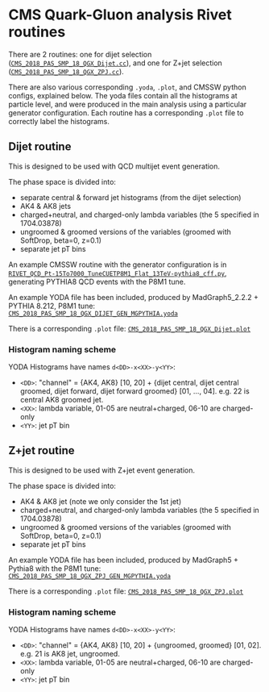 # CMS Quark-Gluon analysis Rivet routines

There are 2 routines: one for dijet selection ([`CMS_2018_PAS_SMP_18_QGX_Dijet.cc`](CMS_2018_PAS_SMP_18_QGX_Dijet.cc)), and one for Z+jet selection ([`CMS_2018_PAS_SMP_18_QGX_ZPJ.cc`](CMS_2018_PAS_SMP_18_QGX_ZPJ.cc)).

There are also various corresponding `.yoda`, `.plot`, and CMSSW python configs, explained below.
The yoda files contain all the histograms at particle level, and were produced in the main analysis using a particular generator configuration.
Each routine has a corresponding `.plot` file to correctly label the histograms.


## Dijet routine

This is designed to be used with QCD multijet event generation.

The phase space is divided into:

- separate central & forward jet histograms (from the dijet selection)
- AK4 & AK8 jets
- charged+neutral, and charged-only lambda variables (the 5 specified in 1704.03878)
- ungroomed & groomed versions of the variables (groomed with SoftDrop, beta=0, z=0.1)
- separate jet pT bins

An example CMSSW routine with the generator configuration is in [`RIVET_QCD_Pt-15To7000_TuneCUETP8M1_Flat_13TeV-pythia8_cff.py`](RIVET_QCD_Pt-15To7000_TuneCUETP8M1_Flat_13TeV-pythia8_cff.py), generating PYTHIA8 QCD events with the P8M1 tune.

An example YODA file has been included, produced by MadGraph5_2.2.2 + PYTHIA 8.212, P8M1 tune: [`CMS_2018_PAS_SMP_18_QGX_DIJET_GEN_MGPYTHIA.yoda`](CMS_2018_PAS_SMP_18_QGX_DIJET_GEN_MGPYTHIA.yoda)

There is a corresponding `.plot` file: [`CMS_2018_PAS_SMP_18_QGX_Dijet.plot`](CMS_2018_PAS_SMP_18_QGX_Dijet.plot)

### Histogram naming scheme

YODA Histograms have names `d<DD>-x<XX>-y<YY>`:

- `<DD>`: "channel" =  {AK4, AK8} [10, 20] + {dijet central, dijet central groomed, dijet forward, dijet forward groomed} [01, ..., 04]. e.g. 22 is central AK8 groomed jet.
- `<XX>`: lambda variable, 01-05 are neutral+charged, 06-10 are charged-only
- `<YY>`: jet pT bin


## Z+jet routine

This is designed to be used with Z+jet event generation.

The phase space is divided into:

- AK4 & AK8 jet (note we only consider the 1st jet)
- charged+neutral, and charged-only lambda variables (the 5 specified in 1704.03878)
- ungroomed & groomed versions of the variables (groomed with SoftDrop, beta=0, z=0.1)
- separate jet pT bins

An example YODA file has been included, produced by MadGraph5 + Pythia8 with the P8M1 tune: [`CMS_2018_PAS_SMP_18_QGX_ZPJ_GEN_MGPYTHIA.yoda`](CMS_2018_PAS_SMP_18_QGX_ZPJ_GEN_MGPYTHIA.yoda)

There is a corresponding `.plot` file: [`CMS_2018_PAS_SMP_18_QGX_ZPJ.plot`](CMS_2018_PAS_SMP_18_QGX_ZPJ.plot)

### Histogram naming scheme

YODA Histograms have names `d<DD>-x<XX>-y<YY>`:

- `<DD>`: "channel" = {AK4, AK8} [10, 20] + {ungroomed, groomed} [01, 02]. e.g. 21 is AK8 jet, ungroomed.
- `<XX>`: lambda variable, 01-05 are neutral+charged, 06-10 are charged-only
- `<YY>`: jet pT bin

